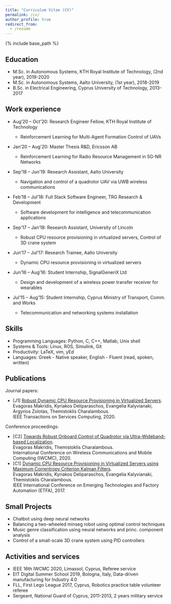 ```yaml
---
title: "Curriculum Vitae (CV)"
permalink: /cv/
author_profile: true
redirect_from:
  - /resume
---
```


{% include base_path %}

Education
------
* M.Sc. in Autonomous Systems, KTH Royal Institute of Technology, (2nd year), 2019-2020
* M.Sc. in Autonomous Systems, Aalto University, (1st year), 2018-2019
* B.Sc. in Electrical Engineering, Cyprus University of Technology, 2013-2017

Work experience
------
* Aug’20 – Oct'20: Research Engineer Fellow, KTH Royal Institute of Technology
  * Reinforcement Learning for Multi-Agent Formation Control of UAVs

* Jan’20 – Aug'20: Master Thesis R&D, Ericsson AB
  * Reinforcement Learning for Radio Resource Management in 5G-NR Networks

* Sep’18 – Jun’19: Research Assistant, Aalto University
  * Navigation and control of a quadrotor UAV via UWB wireless communications

* Feb’18 – Jul’18: Full Stack Software Engineer, TRG Research & Development
  * Software development for intelligence and telecommunication applications

* Sep’17 – Jan’18: Research Assistant, University of Lincoln
  * Robust CPU resource provisioning in virtualized servers, Control of 3D crane system

* Jun’17 – Jul’17: Research Trainee, Aalto University
  * Dynamic CPU resource provisioning in virtualized servers

* Jun’16 – Aug’16: Student Internship, SignalGeneriX Ltd
  * Design and development of a wireless power transfer receiver for wearables

* Jul’15 – Aug’15: Student Internship, Cyprus Ministry of Transport, Comm. and Works
  * Telecommunication and networking systems installation
  
Skills
------
+ Programming Languages: Python, C, C++, Matlab, Unix shell
+ Systems & Tools: Linux, ROS, Simulink, Git
+ Productivity: LaTeX, vim, yEd
+ Languages: Greek - Native speaker, English - Fluent (read, spoken, written)

Publications
------
Journal papers:
- [J1] [Robust Dynamic CPU Resource Provisioning in Virtualized Servers](https://ieeexplore.ieee.org/abstract/document/8960454).  
Evagoras Makridis, Kyriakos Deliparaschos, Evangelia Kalyvianaki, Argyrios Zolotas, Themistoklis Charalambous.  
IEEE Transactions on Services Computing, 2020.

Conference proceedings:
- [C2] [Towards Robust Onboard Control of Quadrotor via Ultra-Wideband-based Localization](https://www.researchgate.net/profile/Evagoras_Makridis/publication/341044037_Towards_Robust_Onboard_Control_for_Quadrotors_via_Ultra-Wideband-based_Localization/links/5eaab56192851cb26766e74a/Towards-Robust-Onboard-Control-for-Quadrotors-via-Ultra-Wideband-based-Localization.pdf).  
Evagoras Makridis, Themistoklis Charalambous.  
International Conference on Wireless Communications and Mobile Computing (IWCMC), 2020.
- [C1] [Dynamic CPU Resource Provisioning in Virtualized Servers using Maximum Correntropy Criterion Kalman Filters](https://ieeexplore.ieee.org/abstract/document/8247677).  
Evagoras Makridis, Kyriakos Deliparaschos, Evangelia Kalyvianaki, Themistoklis Charalambous.  
IEEE International Conference on Emerging Technologies and Factory Automation (ETFA), 2017.
  
Small Projects
------
+ Chatbot using deep neural networks
+ Balancing a two-wheeled minseg robot using optimal control techniques
+ Music genre classification using neural networks and princ. component analysis
+ Control of a small-scale 3D crane system using PID controllers
  
Activities and services
------
+ IEEE 16th IWCMC 2020, Limassol, Cyprus, Referee service
+ EIT Digital Summer School 2019, Bologna, Italy, Data-driven manufacturing for Industry 4.0
+ FLL, First Lego League 2017, Cyprus, Robotics practice table volunteer referee
+ Sergeant, National Guard of Cyprus, 2011-2013, 2 years military service
